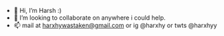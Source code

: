 - 👋 Hi, I’m Harsh :)
- 💞️ I’m looking to collaborate on anywhere i could help.
- 📫 mail at harxhywastaken@gmail.com or ig @harxhy or twts @harxhyy
